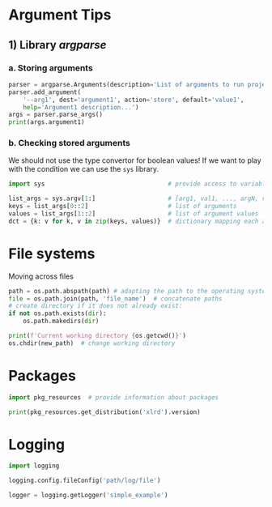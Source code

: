 # Argument Tips
## 1) Library *argparse*

### a. Storing arguments
```python
parser = argparse.Arguments(description='List of arguments to run project P.')
parser.add_argument(
    '--arg1', dest='argument1', action='store', default='value1',
    help='Argument1 description...')
args = parser.parse_args()
print(args.argument1)
```
### b. Checking stored arguments
We should not use the type convertor for boolean values!
If we want to play with the condition we can use the ``sys`` library.
````python
import sys                                  # provide access to variables and functions interacting with interpreter

list_args = sys.argv[1:]                    # [arg1, val1, ..., argN, valN]
keys = list_args[0::2]                      # list of arguments
values = list_args[1::2]                    # list of argument values 
dct = {k: v for k, v in zip(keys, values)}  # dictionary mapping each argument with its value
````

# File systems
Moving across files
```python
path = os.path.abspath(path) # adapting the path to the operating system
file = os.path.join(path, 'file_name')  # concatenate paths
# create directory if it does not already exist:
if not os.path.exists(dir):
	os.path.makedirs(dir)

print(f'Current working directory {os.getcwd()}')
os.chdir(new_path)  # change working directory
```


# Packages
```python
import pkg_resources  # provide information about packages

print(pkg_resources.get_distribution('xlrd').version)
```

# Logging

```python
import logging

logging.config.fileConfig('path/log/file')

logger = logging.getLogger('simple_example')
```
